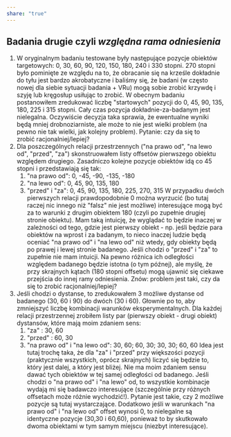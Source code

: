 ```yaml
---
share: "true"
---
```


## Badania drugie czyli *względna rama odniesienia*
1. W oryginalnym badaniu testowane były następujące pozycje obiektów targetowych: 0, 30, 60, 90, 120, 150, 180, 240 i 330 stopni. 270 stopni było pominięte ze względu na to, że obracanie się na krześle dokładnie do tyłu jest bardzo akrobatyczne i baliśmy się, że badani (w często nowej dla siebie sytuacji badania + VRu) mogą sobie zrobić krzywdę i szyję lub kręgosłup usiłując to zrobić. W obecnym badaniu postanowiłem zredukować liczbę "startowych" pozycji do 0, 45, 90, 135, 180, 225 i 315 stopni. Cały czas pozycja dokładnie-za-badanym jest nielegalna. Oczywiście decyzja taka sprawia, że ewentualne wyniki będą mniej drobnoziarniste, ale może to nie jest wielki problem (na pewno nie tak wielki, jak kolejny problem). Pytanie: czy da się to zrobić racjonalniej/lepiej?
2. Dla poszczególnych relacji przestrzennych ("na prawo od", "na lewo od", "przed", "za") skonstruowałem listy offsetów pierwszego obiektu względem drugiego. Zasadniczo kolejne pozycje obiektów idą co 45 stopni i przedstawiają się tak:
	1. "na prawo od": 0, -45, -90, -135, -180
	2. "na lewo od": 0, 45, 90, 135, 180
	3. "przed" i "za": 0, 45, 90, 135, 180, 225,  270, 315
	W przypadku dwóch pierwszych relacji prawdopodobnie 0 można wyrzucić (bo tutaj raczej nic innego niż "falsz" nie jest możliwe) interesujące mogą być za to warunki z drugim obiektem 180 (czyli po zupełnie drugiej stronie obiektu). Mam taką intuicję, że wyglądać to będzie inaczej w zależności od tego, gdzie jest pierwszy obiekt - np. jeśli będzie para obiektów na wprost i za badanym, to nieco inaczej ludzie będą oceniać "na prawo od" i "na lewo od" niż wtedy, gdy obiekty będą po prawej i lewej stronie badanego. Jeśli chodzi o "przed" i "za" to zupełnie nie mam intuicji. Na pewno różnica ich odległości względem badanego będzie istotna (o tym późnej), ale myślę, że przy skrajnych kątach (180 stopni offsetu) mogą ujawnić się ciekawe przejścia do innej ramy odniesienia. Znów: problem jest taki, czy da się to zrobić racjonalniej/lepiej?
3. Jeśli chodzi o dystanse, to zredukowałem 3 możliwe dystanse od badanego (30, 60 i 90) do dwóch (30 i 60). Głownie po to, aby zmniejszyć liczbę kombinacji warunków eksperymentalnych. Dla każdej relacji przestrzennej zrobiłem listy par (pierwszy obiekt - drugi obiekt) dystansów, które mają moim zdaniem sens:
	1. "za" : 30, 60
	2. "przed" : 60, 30
	3. "na prawo od" i "na lewo od": 30, 60; 60, 30; 30, 30; 60, 60
	Idea jest tutaj trochę taka, że dla "za" i "przed" przy większości pozycji (praktycznie wszystkich, oprócz skrajnych) liczyć się będzie to, który jest dalej, a który jest bliżej. Nie ma moim zdaniem sensu dawać tych obiektów w tej samej odległości od badanego. Jeśli chodzi o "na prawo od" i "na lewo" od, to wszystkie kombinacje wydają mi się badawczo interesujące (szczególnie przy różnych offsetach może różnie wychodzić!). Pytanie jest takie, czy 2 możliwe pozycje są tutaj wystarczające. Dodatkowo jeśli w warunkach "na prawo od" i "na lewo od" offset wynosi 0, to nielegalne są identyczne pozycje (30,30 i 60,60), ponieważ to by skutkowało dwoma obiektami w tym samym miejscu (niezbyt interesujące).
	